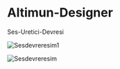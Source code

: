 # Altimun-Designer
 Ses-Uretici-Devresi
 
 
![Sesdevreresim1](https://user-images.githubusercontent.com/77065124/153671990-d1aea539-c7af-4681-b45e-661939c0f292.png)


![Sesdevreresim](https://user-images.githubusercontent.com/77065124/153672043-c95661cb-1156-4dbc-a099-955f9dbd1534.png)





